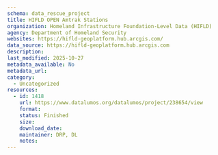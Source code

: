 ```yaml
---
schema: data_rescue_project 
title: HIFLD OPEN Amtrak Stations
organization: Homeland Infrastructure Foundation-Level Data (HIFLD)
agency: Department of Homeland Security
websites: https://hifld-geoplatform.hub.arcgis.com/
data_source: https://hifld-geoplatform.hub.arcgis.com
description: 
last_modified: 2025-10-27
metadata_available: No
metadata_url: 
category:
  - Uncategorized 
resources:
  - id: 1418
    url: https://www.datalumos.org/datalumos/project/238654/view
    format: 
    status: Finished
    size: 
    download_date: 
    maintainer: DRP, DL
    notes: 
---
```

